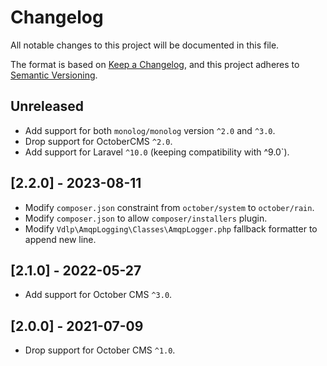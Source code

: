 # Changelog
All notable changes to this project will be documented in this file.

The format is based on [Keep a Changelog](https://keepachangelog.com/en/1.0.0/),
and this project adheres to [Semantic Versioning](https://semver.org/spec/v2.0.0.html).

## Unreleased

- Add support for both `monolog/monolog` version `^2.0` and `^3.0`.
- Drop support for OctoberCMS `^2.0`.
- Add support for Laravel `^10.0` (keeping compatibility with ^9.0`).

## [2.2.0] - 2023-08-11

- Modify `composer.json` constraint from `october/system` to `october/rain`.
- Modify `composer.json` to allow `composer/installers` plugin.
- Modify `Vdlp\AmqpLogging\Classes\AmqpLogger.php` fallback formatter to append new line.

## [2.1.0] - 2022-05-27

- Add support for October CMS `^3.0`.

## [2.0.0] - 2021-07-09

- Drop support for October CMS `^1.0`.
